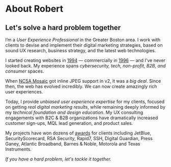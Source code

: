 # About Robert
## Let's solve a hard problem together

I’m a *User Experience Professional* in the Greater Boston area. I work with clients to devise and implement 
their digital marketing strategies, based on sound UX research, business strategy, and the latest web 
technologies.

I started creating websites in 
[1994](https://web.archive.org/web/19990117063013/http://aleph0.clarku.edu/~joker/home.html) — commercially 
in [1996](https://web.archive.org/web/19961111204026/http://www.nees.com/) — and I've never looked back. My 
experience spans *cybersecurity, tech, non-profit, B2B, and consumer* spaces.

When [NCSA Mosaic](http://www.ncsa.illinois.edu/enabling/mosaic) got inline JPEG support in v2, it was a _big deal_. Since then, the web has evolved 
incredibly. We can now create amazingly rich user experiences.

Today, I provide *unbiased user experience expertise* for my clients, focused on getting *real digital 
marketing results*, while remaining deeply informed by my *technical foundation and design education*. My UX 
consulting engagements with B2C & B2B organizations have dramatically increased customer sign-ups, MQL lead 
generation, and product sales.

My projects have won dozens of [awards](https://www.imarc.com/awards) for clients including JetBlue, SecurityScorecard, RSA Security, 
Rapid7, SSH, Digital Guardian, Press Ganey, Atlantic Broadband, Barnes & Noble, Motorola and Texas 
Instruments.

*If you have a hard problem, let's tackle it together.*
